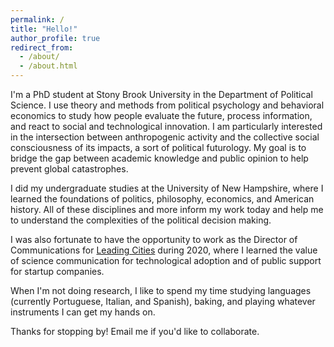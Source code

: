 ```yaml
---
permalink: /
title: "Hello!"
author_profile: true
redirect_from: 
  - /about/
  - /about.html
---
```


I'm a PhD student at Stony Brook University in the Department of Political Science. I use theory and methods from political psychology and behavioral economics to study how people evaluate the future, process information, and react to social and technological innovation. I am particularly interested in the intersection between anthropogenic activity and the collective social consciousness of its impacts, a sort of political futurology. My goal is to bridge the gap between academic knowledge and public opinion to help prevent global catastrophes.

I did my undergraduate studies at the University of New Hampshire, where I learned the foundations of politics, philosophy, economics, and American history. All of these disciplines and more inform my work today and help me to understand the complexities of the political decision making.

I was also fortunate to have the opportunity to work as the Director of Communications for [Leading Cities](https://leadingcities.org/about) during 2020, where I learned the value of science communication for technological adoption and of public support for startup companies.

When I'm not doing research, I like to spend my time studying languages (currently Portuguese, Italian, and Spanish), baking, and playing whatever instruments I can get my hands on.

Thanks for stopping by! Email me if you'd like to collaborate.
